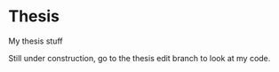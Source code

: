 # Thesis
My thesis stuff

Still under construction, go to the thesis edit branch to look at my code.
